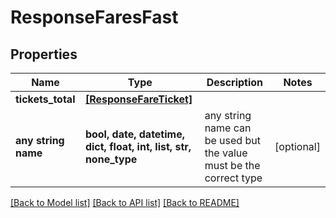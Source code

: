 # ResponseFaresFast


## Properties
Name | Type | Description | Notes
------------ | ------------- | ------------- | -------------
**tickets_total** | [**[ResponseFareTicket]**](ResponseFareTicket.md) |  | 
**any string name** | **bool, date, datetime, dict, float, int, list, str, none_type** | any string name can be used but the value must be the correct type | [optional]

[[Back to Model list]](../README.md#documentation-for-models) [[Back to API list]](../README.md#documentation-for-api-endpoints) [[Back to README]](../README.md)


